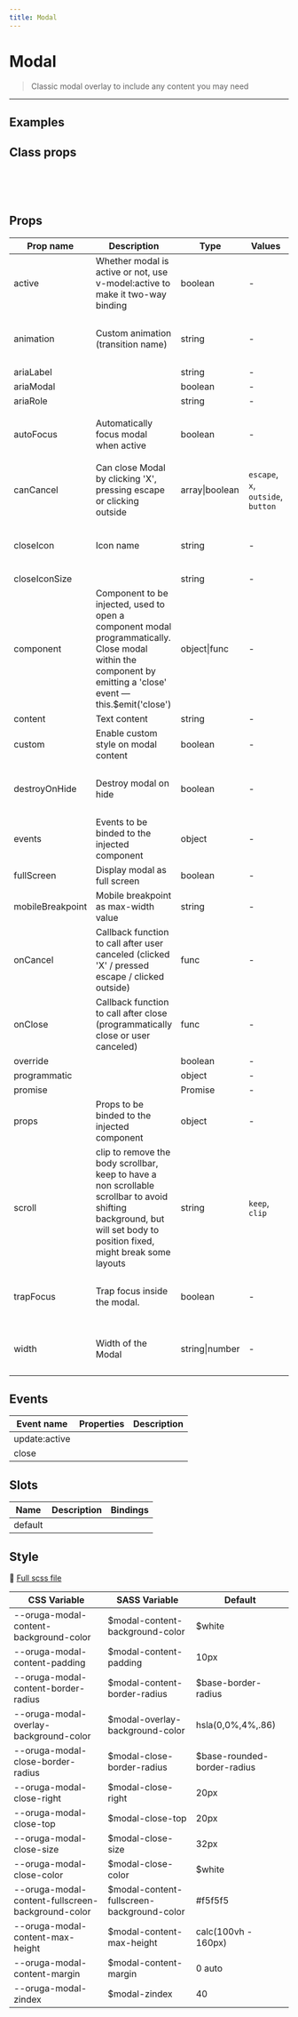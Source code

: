 ```yaml
---
title: Modal
---
```


# Modal

> Classic modal overlay to include any content you may need

---

## Examples

 <example-modal />

## Class props

<br />

<inspector-modal-viewer />

<br />
<br />

## Props

| Prop name        | Description                                                                                                                                                            | Type           | Values                             | Default                                                                                                                                                              |
| ---------------- | ---------------------------------------------------------------------------------------------------------------------------------------------------------------------- | -------------- | ---------------------------------- | -------------------------------------------------------------------------------------------------------------------------------------------------------------------- |
| active           | Whether modal is active or not, use v-model:active to make it two-way binding                                                                                          | boolean        | -                                  |                                                                                                                                                                      |
| animation        | Custom animation (transition name)                                                                                                                                     | string         | -                                  | <div>From <b>config</b></div><br><code style='white-space: nowrap; padding: 0;'> modal: {<br>&nbsp;&nbsp;animation: 'zoom-out'<br>}</code>                           |
| ariaLabel        |                                                                                                                                                                        | string         | -                                  |                                                                                                                                                                      |
| ariaModal        |                                                                                                                                                                        | boolean        | -                                  |                                                                                                                                                                      |
| ariaRole         |                                                                                                                                                                        | string         | -                                  |                                                                                                                                                                      |
| autoFocus        | Automatically focus modal when active                                                                                                                                  | boolean        | -                                  | <div>From <b>config</b></div><br><code style='white-space: nowrap; padding: 0;'> modal: {<br>&nbsp;&nbsp;autoFocus: true<br>}</code>                                 |
| canCancel        | Can close Modal by clicking 'X', pressing escape or clicking outside                                                                                                   | array\|boolean | `escape`, `x`, `outside`, `button` | <div>From <b>config</b></div><br><code style='white-space: nowrap; padding: 0;'> modal: {<br>&nbsp;&nbsp;canCancel: ['escape', 'x', 'outside', 'button']<br>}</code> |
| closeIcon        | Icon name                                                                                                                                                              | string         | -                                  | <div>From <b>config</b></div><br><code style='white-space: nowrap; padding: 0;'> modal: {<br>&nbsp;&nbsp;closeIcon: 'close'<br>}</code>                              |
| closeIconSize    |                                                                                                                                                                        | string         | -                                  | 'medium'                                                                                                                                                             |
| component        | Component to be injected, used to open a component modal programmatically. Close modal within the component by emitting a 'close' event — this.\$emit('close')         | object\|func   | -                                  |                                                                                                                                                                      |
| content          | Text content                                                                                                                                                           | string         | -                                  |                                                                                                                                                                      |
| custom           | Enable custom style on modal content                                                                                                                                   | boolean        | -                                  |                                                                                                                                                                      |
| destroyOnHide    | Destroy modal on hide                                                                                                                                                  | boolean        | -                                  | <div>From <b>config</b></div><br><code style='white-space: nowrap; padding: 0;'> modal: {<br>&nbsp;&nbsp;destroyOnHide: true<br>}</code>                             |
| events           | Events to be binded to the injected component                                                                                                                          | object         | -                                  |                                                                                                                                                                      |
| fullScreen       | Display modal as full screen                                                                                                                                           | boolean        | -                                  |                                                                                                                                                                      |
| mobileBreakpoint | Mobile breakpoint as max-width value                                                                                                                                   | string         | -                                  |                                                                                                                                                                      |
| onCancel         | Callback function to call after user canceled (clicked 'X' / pressed escape / clicked outside)                                                                         | func           | -                                  | Default function (see source code)                                                                                                                                   |
| onClose          | Callback function to call after close (programmatically close or user canceled)                                                                                        | func           | -                                  | Default function (see source code)                                                                                                                                   |
| override         |                                                                                                                                                                        | boolean        | -                                  |                                                                                                                                                                      |
| programmatic     |                                                                                                                                                                        | object         | -                                  |                                                                                                                                                                      |
| promise          |                                                                                                                                                                        | Promise        | -                                  |                                                                                                                                                                      |
| props            | Props to be binded to the injected component                                                                                                                           | object         | -                                  |                                                                                                                                                                      |
| scroll           | clip to remove the body scrollbar, keep to have a non scrollable scrollbar to avoid shifting background, but will set body to position fixed, might break some layouts | string         | `keep`, `clip`                     | <div>From <b>config</b></div><br><code style='white-space: nowrap; padding: 0;'> modal: {<br>&nbsp;&nbsp;scroll: 'keep'<br>}</code>                                  |
| trapFocus        | Trap focus inside the modal.                                                                                                                                           | boolean        | -                                  | <div>From <b>config</b></div><br><code style='white-space: nowrap; padding: 0;'> modal: {<br>&nbsp;&nbsp;trapFocus: true<br>}</code>                                 |
| width            | Width of the Modal                                                                                                                                                     | string\|number | -                                  | <div>From <b>config</b></div><br><code style='white-space: nowrap; padding: 0;'> modal: {<br>&nbsp;&nbsp;width: 960<br>}</code>                                      |

## Events

| Event name    | Properties | Description |
| ------------- | ---------- | ----------- |
| update:active |            |
| close         |            |

## Slots

| Name    | Description | Bindings |
| ------- | ----------- | -------- |
| default |             |          |

## Style

📄 [Full scss file](https://github.com/oruga-ui/oruga/blob/master/packages/oruga/src/scss/components/__modal.scss.scss)

| CSS Variable                                      | SASS Variable                               | Default                      |
| ------------------------------------------------- | ------------------------------------------- | ---------------------------- |
| --oruga-modal-content-background-color            | \$modal-content-background-color            | \$white                      |
| --oruga-modal-content-padding                     | \$modal-content-padding                     | 10px                         |
| --oruga-modal-content-border-radius               | \$modal-content-border-radius               | \$base-border-radius         |
| --oruga-modal-overlay-background-color            | \$modal-overlay-background-color            | hsla(0,0%,4%,.86)            |
| --oruga-modal-close-border-radius                 | \$modal-close-border-radius                 | \$base-rounded-border-radius |
| --oruga-modal-close-right                         | \$modal-close-right                         | 20px                         |
| --oruga-modal-close-top                           | \$modal-close-top                           | 20px                         |
| --oruga-modal-close-size                          | \$modal-close-size                          | 32px                         |
| --oruga-modal-close-color                         | \$modal-close-color                         | \$white                      |
| --oruga-modal-content-fullscreen-background-color | \$modal-content-fullscreen-background-color | #f5f5f5                      |
| --oruga-modal-content-max-height                  | \$modal-content-max-height                  | calc(100vh - 160px)          |
| --oruga-modal-content-margin                      | \$modal-content-margin                      | 0 auto                       |
| --oruga-modal-zindex                              | \$modal-zindex                              | 40                           |

